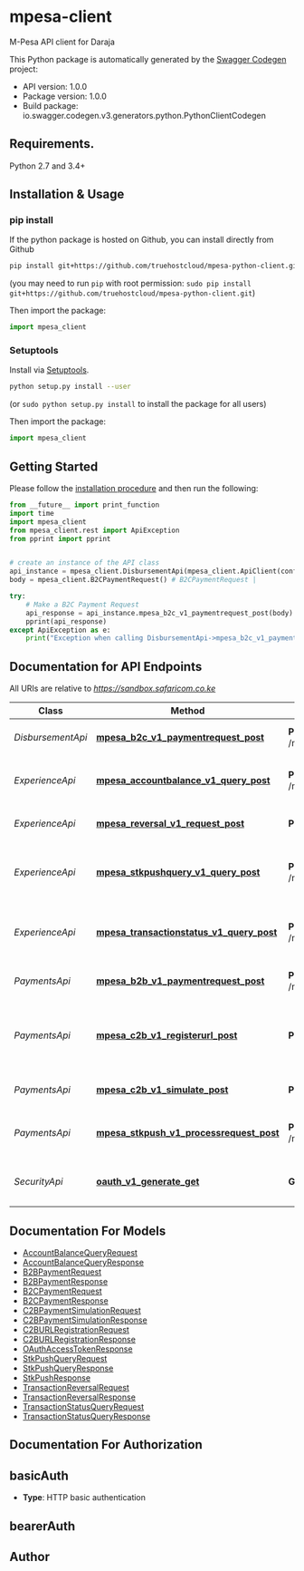 # mpesa-client
M-Pesa API client for Daraja

This Python package is automatically generated by the [Swagger Codegen](https://github.com/swagger-api/swagger-codegen) project:

- API version: 1.0.0
- Package version: 1.0.0
- Build package: io.swagger.codegen.v3.generators.python.PythonClientCodegen

## Requirements.

Python 2.7 and 3.4+

## Installation & Usage
### pip install

If the python package is hosted on Github, you can install directly from Github

```sh
pip install git+https://github.com/truehostcloud/mpesa-python-client.git
```
(you may need to run `pip` with root permission: `sudo pip install git+https://github.com/truehostcloud/mpesa-python-client.git`)

Then import the package:
```python
import mpesa_client 
```

### Setuptools

Install via [Setuptools](http://pypi.python.org/pypi/setuptools).

```sh
python setup.py install --user
```
(or `sudo python setup.py install` to install the package for all users)

Then import the package:
```python
import mpesa_client
```

## Getting Started

Please follow the [installation procedure](#installation--usage) and then run the following:

```python
from __future__ import print_function
import time
import mpesa_client
from mpesa_client.rest import ApiException
from pprint import pprint


# create an instance of the API class
api_instance = mpesa_client.DisbursementApi(mpesa_client.ApiClient(configuration))
body = mpesa_client.B2CPaymentRequest() # B2CPaymentRequest | 

try:
    # Make a B2C Payment Request
    api_response = api_instance.mpesa_b2c_v1_paymentrequest_post(body)
    pprint(api_response)
except ApiException as e:
    print("Exception when calling DisbursementApi->mpesa_b2c_v1_paymentrequest_post: %s\n" % e)
```

## Documentation for API Endpoints

All URIs are relative to *https://sandbox.safaricom.co.ke*

Class | Method | HTTP request | Description
------------ | ------------- | ------------- | -------------
*DisbursementApi* | [**mpesa_b2c_v1_paymentrequest_post**](docs/DisbursementApi.md#mpesa_b2c_v1_paymentrequest_post) | **POST** /mpesa/b2c/v1/paymentrequest | Make a B2C Payment Request
*ExperienceApi* | [**mpesa_accountbalance_v1_query_post**](docs/ExperienceApi.md#mpesa_accountbalance_v1_query_post) | **POST** /mpesa/accountbalance/v1/query | Make an Account Balance query
*ExperienceApi* | [**mpesa_reversal_v1_request_post**](docs/ExperienceApi.md#mpesa_reversal_v1_request_post) | **POST** /mpesa/reversal/v1/request | Reverse an M-Pesa Transaction
*ExperienceApi* | [**mpesa_stkpushquery_v1_query_post**](docs/ExperienceApi.md#mpesa_stkpushquery_v1_query_post) | **POST** /mpesa/stkpushquery/v1/query | Query the status of a Lipa na M-Pesa Online Payment
*ExperienceApi* | [**mpesa_transactionstatus_v1_query_post**](docs/ExperienceApi.md#mpesa_transactionstatus_v1_query_post) | **POST** /mpesa/transactionstatus/v1/query | Query the Transaction Status of an M-Pesa Transaction
*PaymentsApi* | [**mpesa_b2b_v1_paymentrequest_post**](docs/PaymentsApi.md#mpesa_b2b_v1_paymentrequest_post) | **POST** /mpesa/b2b/v1/paymentrequest | Make a B2B Payment Request
*PaymentsApi* | [**mpesa_c2b_v1_registerurl_post**](docs/PaymentsApi.md#mpesa_c2b_v1_registerurl_post) | **POST** /mpesa/c2b/v1/registerurl | Register C2B Confirmation and Validation URLs
*PaymentsApi* | [**mpesa_c2b_v1_simulate_post**](docs/PaymentsApi.md#mpesa_c2b_v1_simulate_post) | **POST** /mpesa/c2b/v1/simulate | Simulate a C2B Payment
*PaymentsApi* | [**mpesa_stkpush_v1_processrequest_post**](docs/PaymentsApi.md#mpesa_stkpush_v1_processrequest_post) | **POST** /mpesa/stkpush/v1/processrequest | Initiate a Lipa na M-Pesa Online Payment
*SecurityApi* | [**oauth_v1_generate_get**](docs/SecurityApi.md#oauth_v1_generate_get) | **GET** /oauth/v1/generate | Generate an OAuth Access Token

## Documentation For Models

 - [AccountBalanceQueryRequest](docs/AccountBalanceQueryRequest.md)
 - [AccountBalanceQueryResponse](docs/AccountBalanceQueryResponse.md)
 - [B2BPaymentRequest](docs/B2BPaymentRequest.md)
 - [B2BPaymentResponse](docs/B2BPaymentResponse.md)
 - [B2CPaymentRequest](docs/B2CPaymentRequest.md)
 - [B2CPaymentResponse](docs/B2CPaymentResponse.md)
 - [C2BPaymentSimulationRequest](docs/C2BPaymentSimulationRequest.md)
 - [C2BPaymentSimulationResponse](docs/C2BPaymentSimulationResponse.md)
 - [C2BURLRegistrationRequest](docs/C2BURLRegistrationRequest.md)
 - [C2BURLRegistrationResponse](docs/C2BURLRegistrationResponse.md)
 - [OAuthAccessTokenResponse](docs/OAuthAccessTokenResponse.md)
 - [StkPushQueryRequest](docs/StkPushQueryRequest.md)
 - [StkPushQueryResponse](docs/StkPushQueryResponse.md)
 - [StkPushResponse](docs/StkPushResponse.md)
 - [TransactionReversalRequest](docs/TransactionReversalRequest.md)
 - [TransactionReversalResponse](docs/TransactionReversalResponse.md)
 - [TransactionStatusQueryRequest](docs/TransactionStatusQueryRequest.md)
 - [TransactionStatusQueryResponse](docs/TransactionStatusQueryResponse.md)

## Documentation For Authorization


## basicAuth

- **Type**: HTTP basic authentication

## bearerAuth



## Author


